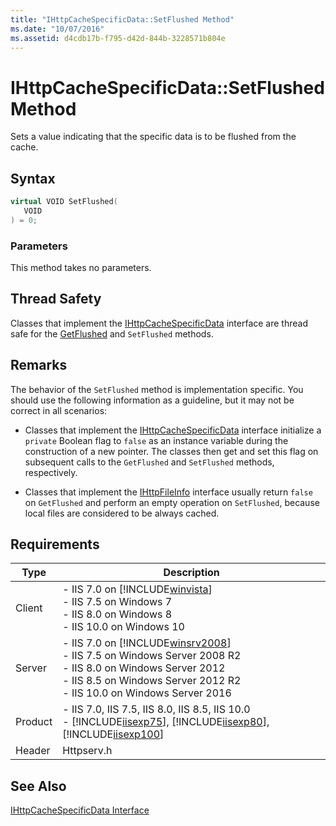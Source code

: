 ```yaml
---
title: "IHttpCacheSpecificData::SetFlushed Method"
ms.date: "10/07/2016"
ms.assetid: d4cdb17b-f795-d42d-844b-3228571b804e
---
```

# IHttpCacheSpecificData::SetFlushed Method
Sets a value indicating that the specific data is to be flushed from the cache.  
  
## Syntax  
  
```cpp  
virtual VOID SetFlushed(  
   VOID  
) = 0;  
```  
  
### Parameters  
 This method takes no parameters.  
  
## Thread Safety  
 Classes that implement the [IHttpCacheSpecificData](../../web-development-reference\native-code-api-reference/ihttpcachespecificdata-interface.md) interface are thread safe for the [GetFlushed](../../web-development-reference\native-code-api-reference/ihttpcachespecificdata-getflushed-method.md) and `SetFlushed` methods.  
  
## Remarks  
 The behavior of the `SetFlushed` method is implementation specific. You should use the following information as a guideline, but it may not be correct in all scenarios:  
  
-   Classes that implement the [IHttpCacheSpecificData](../../web-development-reference\native-code-api-reference/ihttpcachespecificdata-interface.md) interface initialize a `private` Boolean flag to `false` as an instance variable during the construction of a new pointer. The classes then get and set this flag on subsequent calls to the `GetFlushed` and `SetFlushed` methods, respectively.  
  
-   Classes that implement the [IHttpFileInfo](../../web-development-reference\native-code-api-reference/ihttpfileinfo-interface.md) interface usually return `false` on `GetFlushed` and perform an empty operation on `SetFlushed`, because local files are considered to be always cached.  
  
## Requirements  
  
|Type|Description|  
|----------|-----------------|  
|Client|-   IIS 7.0 on [!INCLUDE[winvista](../../wmi-provider/includes/winvista-md.md)]<br />-   IIS 7.5 on Windows 7<br />-   IIS 8.0 on Windows 8<br />-   IIS 10.0 on Windows 10|  
|Server|-   IIS 7.0 on [!INCLUDE[winsrv2008](../../wmi-provider/includes/winsrv2008-md.md)]<br />-   IIS 7.5 on Windows Server 2008 R2<br />-   IIS 8.0 on Windows Server 2012<br />-   IIS 8.5 on Windows Server 2012 R2<br />-   IIS 10.0 on Windows Server 2016|  
|Product|-   IIS 7.0, IIS 7.5, IIS 8.0, IIS 8.5, IIS 10.0<br />-   [!INCLUDE[iisexp75](../../web-development-reference/native-code-api-reference/includes/iisexp75-md.md)], [!INCLUDE[iisexp80](../../web-development-reference/native-code-api-reference/includes/iisexp80-md.md)], [!INCLUDE[iisexp100](../../web-development-reference/native-code-api-reference/includes/iisexp100-md.md)]|  
|Header|Httpserv.h|  
  
## See Also  
 [IHttpCacheSpecificData Interface](../../web-development-reference\native-code-api-reference/ihttpcachespecificdata-interface.md)